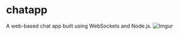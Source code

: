 # chatapp
A web-based chat app built using WebSockets and Node.js.
![Imgur](http://i.imgur.com/qSRT2Ol.png)
